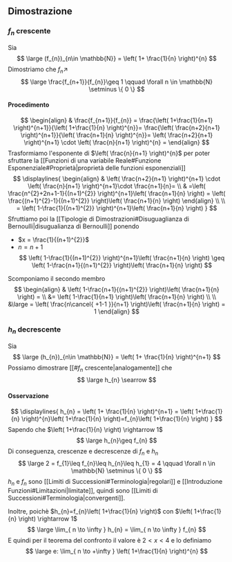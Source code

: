 ## Dimostrazione
### $f_{n}$ crescente
Sia
$$
\large (f_{n})_{n\in \mathbb{N}} = \left( 1+ \frac{1}{n} \right)^{n}
$$
Dimostriamo che $f_{n} \nearrow$
$$
\large  \frac{f_{n+1}}{f_{n}}\geq 1 \qquad \forall n \in \mathbb{N} \setminus \{ 0 \}
$$
#### Procedimento
$$
\begin{align}
& \frac{f_{n+1}}{f_{n}} = \frac{\left( 1+\frac{1}{n+1} \right)^{n+1}}{\left( 1+\frac{1}{n} \right)^{n}}= \frac{\left( \frac{n+2}{n+1} \right)^{n+1}}{\left( \frac{n+1}{n} \right)^{n}}= \left( \frac{n+2}{n+1} \right)^{n+1} \cdot \left( \frac{n}{n+1} \right)^{n} = 
\end{align}
$$
Trasformiamo l'esponente di $\left( \frac{n}{n+1} \right)^{n}$ per poter sfruttare la [[Funzioni di una variabile Reale#Funzione Esponenziale#Proprietà|proprietà delle funzioni esponenziali]]
$$
\displaylines{
\begin{align}
& \left( \frac{n+2}{n+1} \right)^{n+1} \cdot \left( \frac{n}{n+1} \right)^{n+1}\cdot \frac{n+1}{n}= \\
& =\left( \frac{n^{2}+2n+1-1}{(n+1)^{2}} \right)^{n+1}\left( \frac{n+1}{n} \right) = \left( \frac{(n+1)^{2}-1}{(n+1)^{2}} \right)\left( \frac{n+1}{n} \right)
\end{align} \\ \\
= \left( 1-\frac{1}{(n+1)^{2}} \right)^{n+1}\left( \frac{n+1}{n} \right)
}
$$
Sfruttiamo poi la [[Tipologie di Dimostrazioni#Disuguaglianza di Bernoulli|disugualianza di Bernoulli]] ponendo
- $x = \frac{1}{(n+1)^{2}}$
- $n = n+1$
$$
\left( 1-\frac{1}{(n+1)^{2}} \right)^{n+1}\left( \frac{n+1}{n} \right) \geq \left( 1-\frac{n+1}{(n+1)^{2}} \right)\left( \frac{n+1}{n} \right)
$$

Scomponiamo il secondo membro
$$
\begin{align}
& \left( 1-\frac{n+1}{(n+1)^{2}} \right)\left( \frac{n+1}{n} \right) = \\
&= \left( 1-\frac{1}{n+1} \right)\left( \frac{n+1}{n} \right) \\ \\
&\large = \left( \frac{n\cancel{ +1-1 }}{n+1} \right)\left( \frac{n+1}{n} \right) = 1
\end{align}
$$
### $h_{n}$ decrescente
Sia
$$
\large (h_{n})_{n\in \mathbb{N}} = \left( 1+ \frac{1}{n} \right)^{n+1}
$$
Possiamo dimostrare [[#$f_{n}$ crescente|analogamente]] che 
$$
\large h_{n} \searrow
$$
#### Osservazione
$$
\displaylines{
h_{n} = \left( 1+ \frac{1}{n} \right)^{n+1} = \left( 1+\frac{1}{n} \right)^{n}\left( 1+\frac{1}{n} \right)=f_{n}\left( 1+\frac{1}{n} \right)
}
$$
Sapendo che $\left( 1+\frac{1}{n} \right) \rightarrow 1$
$$
\large h_{n}\geq f_{n}
$$
Di conseguenza, crescenze e decrescenze di $f_{n}$ e $h_{n}$
$$
\large 2 = f_{1}\leq f_{n}\leq h_{n}\leq h_{1} = 4 \qquad \forall n \in \mathbb{N} \setminus \{ 0 \}
$$
$h_{n}$ e $f_{n}$ sono [[Limiti di Successioni#Terminologia|regolari]] e [[Introduzione Funzioni#Limitazioni|limitate]], quindi sono [[Limiti di Successioni#Terminologia|convergenti]].

Inoltre, poichè $h_{n}=f_{n}\left( 1+\frac{1}{n} \right)$ con $\left( 1+\frac{1}{n} \right) \rightarrow 1$
$$
\large \lim_{ n \to \infty } h_{n}  = \lim_{ n \to \infty } f_{n}
$$
E quindi per il teorema del confronto il valore è $2<x<4$ e lo definiamo
$$
\large e: \lim_{ n \to +\infty } \left( 1+\frac{1}{n} \right)^{n}
$$